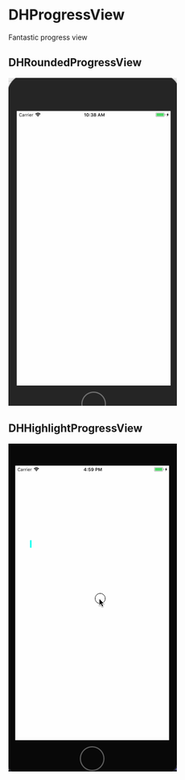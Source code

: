 # DHProgressView
Fantastic progress view

## DHRoundedProgressView

![](https://github.com/DHUsesAll/GitImages/blob/master/DHProgressView/1.gif)


## DHHighlightProgressView

![](https://github.com/DHUsesAll/GitImages/blob/master/DHProgressView/10.gif)
